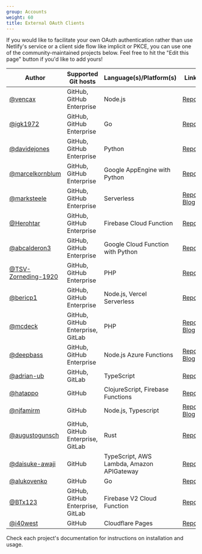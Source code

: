 ```yaml
---
group: Accounts
weight: 60
title: External OAuth Clients
---
```

If you would like to facilitate your own OAuth authentication rather than use Netlify's service or a client side flow like implicit or PKCE, you can use one of the community-maintained projects below. Feel free to hit the "Edit this page" button if you'd like to add yours!

| Author                                                       | Supported Git hosts               | Language(s)/Platform(s)           | Link                                                                                                                                                         |
| ------------------------------------------------------------ | --------------------------------- | --------------------------------- | ------------------------------------------------------------------------------------------------------------------------------------------------------------ |
| [@vencax](https://github.com/vencax)                         | GitHub, GitHub Enterprise         | Node.js                           | [Repo](https://github.com/vencax/netlify-cms-github-oauth-provider)                                                                                          |
| [@igk1972](https://github.com/igk1972)                       | GitHub, GitHub Enterprise         | Go                                | [Repo](https://github.com/igk1972/netlify-cms-oauth-provider-go)                                                                                             |
| [@davidejones](https://github.com/davidejones)               | GitHub, GitHub Enterprise         | Python                            | [Repo](https://github.com/davidejones/netlify-cms-oauth-provider-python)                                                                                     |
| [@marcelkornblum](https://github.com/marcelkornblum)         | GitHub, GitHub Enterprise         | Google AppEngine with Python      | [Repo](https://github.com/signal-noise/netlify-cms-oauth-provider-python-appengine)                                                                          |
| [@marksteele](https://github.com/marksteele)                 | GitHub, GitHub Enterprise         | Serverless                        | [Repo](https://github.com/marksteele/netlify-serverless-oauth2-backend), [Blog](https://www.control-alt-del.org/blog/serverless-blog-howto/)                 |
| [@Herohtar](https://github.com/Herohtar)                     | GitHub, GitHub Enterprise         | Firebase Cloud Function           | [Repo](https://github.com/Herohtar/netlify-cms-oauth-firebase)                                                                                               |
| [@abcalderon3](https://github.com/abcalderon3)               | GitHub, GitHub Enterprise         | Google Cloud Function with Python | [Repo](https://github.com/abcalderon3/netlify-cms-oauth-client-cloud-function)                                                                               |
| [@TSV-Zorneding-1920](https://github.com/TSV-Zorneding-1920) | GitHub, GitHub Enterprise         | PHP                               | [Repo](https://github.com/TSV-Zorneding-1920/netlify-cms-oauth-provider-php)                                                                                 |
| [@bericp1](https://github.com/bericp1)                       | GitHub, GitHub Enterprise         | Node.js, Vercel Serverless        | [Repo](https://github.com/bericp1/netlify-cms-oauth-provider-node)                                                                                           |
| [@mcdeck](https://github.com/mcdeck)                         | GitHub, GitHub Enterprise, GitLab | PHP                               | [Repo](https://github.com/mcdeck/netlify-cms-oauth-provider-php), [Blog](https://www.van-porten.de/blog/2021/01/netlify-auth-provider/)                      |
| [@deepbass](https://github.com/deepbass)                     | GitHub, GitHub Enterprise         | Node.js Azure Functions           | [Repo](https://github.com/deepbass/serverless-cms-azure), [Blog](https://www.danielbass.dev/building-a-serverless-cms-on-azure-with-netlify-cms-and-gatsby/) |
| [@adrian-ub](https://github.com/adrian-ub)                   | GitHub, GitLab                    | TypeScript                        | [Repo](https://github.com/ublabs/netlify-cms-oauth)                                                                                                          |
| [@hatappo](https://github.com/hatappo)                       | GitHub                            | ClojureScript, Firebase Functions | [Repo](https://github.com/hatappo/netlifycms-oauth-server)                                                                                                   |
| [@njfamirm](https://github.com/njfamirm)                     | GitHub                            | Node.js, Typescript               | [Repo](https://github.com/njfamirm/decap-cms-github-backend), [Blog](https://www.njfamirm.ir/en/blog/self-hosting-decap-cms/)                                |
| [@augustogunsch](https://github.com/augustogunsch)           | GitHub, GitHub Enterprise, GitLab | Rust                              | [Repo](https://github.com/augustogunsch/decap_oauth)                                                                                                         |
| [@daisuke-awaji](https://github.com/daisuke-awaji)           | GitHub | TypeScript, AWS Lambda, Amazon APIGateway                              | [Repo](https://github.com/daisuke-awaji/decapcms-lambda-oauth2-backend)                                                                                                         |
| [@alukovenko](https://github.com/alukovenko/)           | GitHub | Go                              | [Repo](https://github.com/alukovenko/decapcms-oauth2) |
| [@BTx123](https://github.com/BTx123)                         | GitHub, GitHub Enterprise, GitLab | Firebase V2 Cloud Function        | [Repo](https://github.com/BTx123/decap-cms-oauth-firebase)                                                                                                 |
| [@i40west](https://github.com/i40west)                         | GitHub | Cloudflare Pages        | [Repo](https://github.com/i40west/netlify-cms-cloudflare-pages)                                                                                                 |



Check each project's documentation for instructions on installation and usage.
